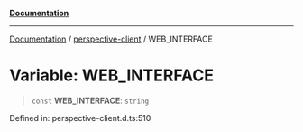 [**Documentation**](../../index.md)

***

[Documentation](../../index.md) / [perspective-client](../index.md) / WEB\_INTERFACE

# Variable: WEB\_INTERFACE

> `const` **WEB\_INTERFACE**: `string`

Defined in: perspective-client.d.ts:510
